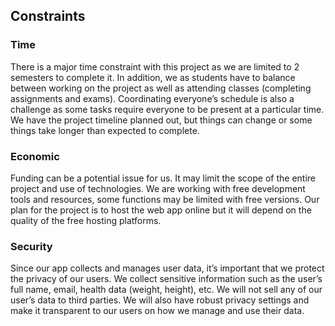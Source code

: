 ## Constraints

### Time
There is a major time constraint with this project as we are limited to 2 semesters to complete it. In addition, we as students have to balance between working on the project as well as attending classes (completing assignments and exams). Coordinating everyone’s schedule is also a challenge as some tasks require everyone to be present at a particular time. We have the project timeline planned out, but things can change or some things take longer than expected to complete.

### Economic
Funding can be a potential issue for us. It may limit the scope of the entire project and use of technologies. We are working with free development tools and resources, some functions may be limited with free versions. Our plan for the project is to host the web app online but it will depend on the quality of the free hosting platforms.

### Security
Since our app collects and manages user data, it’s important that we protect the privacy of our users. We collect sensitive information such as the user’s full name, email, health data (weight, height), etc. We will not sell any of our user’s data to third parties. We will also have robust privacy settings and make it transparent to our users on how we manage and use their data.
